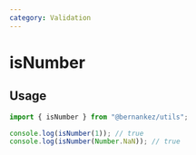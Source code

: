 ```yaml
---
category: Validation
---
```


# isNumber

## Usage

```ts
import { isNumber } from "@bernankez/utils";

console.log(isNumber(1)); // true
console.log(isNumber(Number.NaN)); // true
```